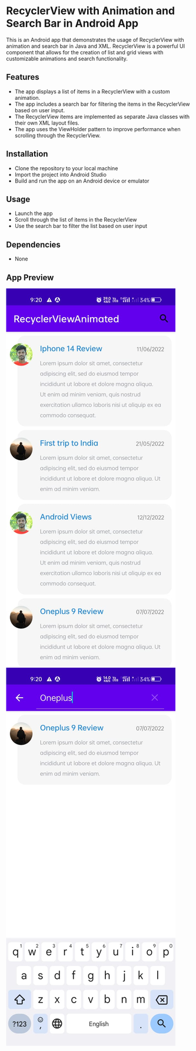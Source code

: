 # RecyclerView with Animation and Search Bar in Android App
This is an Android app that demonstrates the usage of RecyclerView with animation and search bar in Java and XML. RecyclerView is a powerful UI component that allows for the creation of list and grid views with customizable animations and search functionality.

## Features
+ The app displays a list of items in a RecyclerView with a custom animation.
+ The app includes a search bar for filtering the items in the RecyclerView based on user input.
+ The RecyclerView items are implemented as separate Java classes with their own XML layout files.
+ The app uses the ViewHolder pattern to improve performance when scrolling through the RecyclerView.
## Installation
+ Clone the repository to your local machine
+ Import the project into Android Studio
+ Build and run the app on an Android device or emulator
## Usage
+ Launch the app
+ Scroll through the list of items in the RecyclerView
+ Use the search bar to filter the list based on user input
## Dependencies
+ None

## App Preview
![Recycler view animated](https://github.com/THARUNADHITHYA/RecyclerView-With-Animation-and-Search-Bar/blob/main/recyclerview%20animated.jpeg)
![Search bar](https://github.com/THARUNADHITHYA/RecyclerView-With-Animation-and-Search-Bar/blob/main/search%20bar.jpeg)
